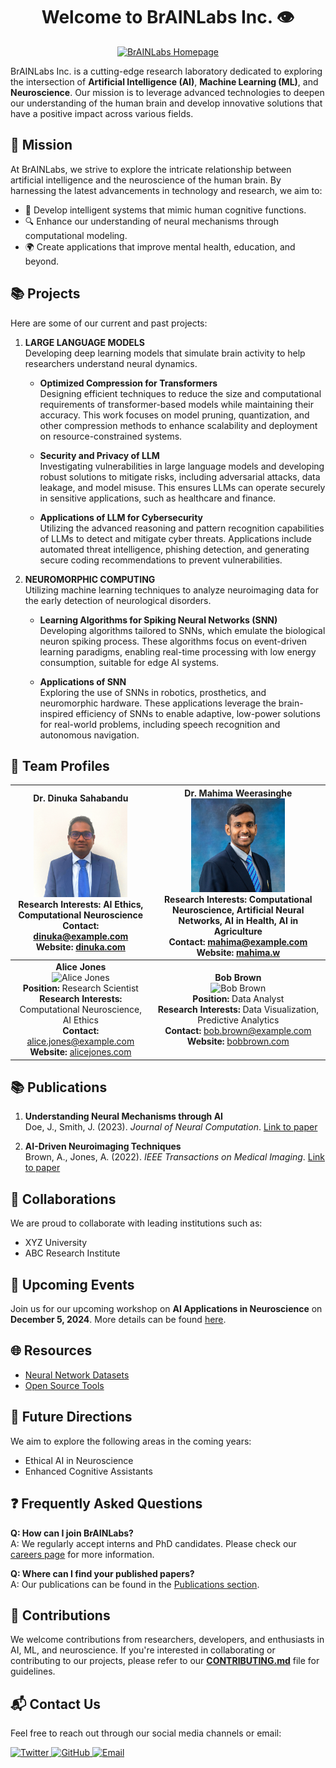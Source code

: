 <h1 align="center">Welcome to BrAINLabs Inc. 👁️</h1>

<div align="center">
<a href="https://ossinsight.io">
  <img src="/web/static/img/screenshots/homepage.gif" height=360 alt="BrAINLabs Homepage">
</a>
</div>

BrAINLabs Inc. is a cutting-edge research laboratory dedicated to exploring the intersection of **Artificial Intelligence (AI)**, **Machine Learning (ML)**, and **Neuroscience**. Our mission is to leverage advanced technologies to deepen our understanding of the human brain and develop innovative solutions that have a positive impact across various fields.

## 🚀 Mission

At BrAINLabs, we strive to explore the intricate relationship between artificial intelligence and the neuroscience of the human brain. By harnessing the latest advancements in technology and research, we aim to:

- 🧠 Develop intelligent systems that mimic human cognitive functions.
- 🔍 Enhance our understanding of neural mechanisms through computational modeling.
- 🌍 Create applications that improve mental health, education, and beyond.

## 📚 Projects

Here are some of our current and past projects:

1. **LARGE LANGUAGE MODELS**  
   Developing deep learning models that simulate brain activity to help researchers understand neural dynamics.

   - **Optimized Compression for Transformers**  
     Designing efficient techniques to reduce the size and computational requirements of transformer-based models while maintaining their accuracy. This work focuses on model pruning, quantization, and other compression methods to enhance scalability and deployment on resource-constrained systems.

   - **Security and Privacy of LLM**  
     Investigating vulnerabilities in large language models and developing robust solutions to mitigate risks, including adversarial attacks, data leakage, and model misuse. This ensures LLMs can operate securely in sensitive applications, such as healthcare and finance.

   - **Applications of LLM for Cybersecurity**  
     Utilizing the advanced reasoning and pattern recognition capabilities of LLMs to detect and mitigate cyber threats. Applications include automated threat intelligence, phishing detection, and generating secure coding recommendations to prevent vulnerabilities.

2. **NEUROMORPHIC COMPUTING**  
   Utilizing machine learning techniques to analyze neuroimaging data for the early detection of neurological disorders.

   - **Learning Algorithms for Spiking Neural Networks (SNN)**  
     Developing algorithms tailored to SNNs, which emulate the biological neuron spiking process. These algorithms focus on event-driven learning paradigms, enabling real-time processing with low energy consumption, suitable for edge AI systems.

   - **Applications of SNN**  
     Exploring the use of SNNs in robotics, prosthetics, and neuromorphic hardware. These applications leverage the brain-inspired efficiency of SNNs to enable adaptive, low-power solutions for real-world problems, including speech recognition and autonomous navigation.


## 👥 Team Profiles

| **Dr. Dinuka Sahabandu** <br> <img src="https://raw.githubusercontent.com/BrAINLabs-Inc/.github/cf6c3d088179dce80ae523a46a5983d263e900fc/profile/Dr.%20Dinuka.jpg" alt="Dr. Dinuka Sahabandu" width="150" height="150"> <br> **Research Interests:** AI Ethics, Computational Neuroscience <br> **Contact:** [dinuka@example.com](mailto:dinuka@example.com) <br> **Website:** [dinuka.com](http://dinuka.com) | **Dr. Mahima Weerasinghe** <br> <img src="https://raw.githubusercontent.com/BrAINLabs-Inc/.github/927493bf87813dd9bbaf3d01453bd9c2720395f3/profile/Dr.%20Mahima.JPG" alt="Dr. Mahima Weerasinghe" width="150" height="150"> <br> **Research Interests:** Computational Neuroscience, Artificial Neural Networks, AI in Health, AI in Agriculture <br> **Contact:** [mahima@example.com](mailto:mahima@example.com) <br> **Website:** [mahima.w](https://www.sliit.lk/faculty-of-computing/staff/mahima.w/) |
|:---:|:---:|
| **Alice Jones** <br> <img src="https://via.placeholder.com/150" alt="Alice Jones" width="150" height="150"> <br> **Position:** Research Scientist <br> **Research Interests:** Computational Neuroscience, AI Ethics <br> **Contact:** [alice.jones@example.com](mailto:alice.jones@example.com) <br> **Website:** [alicejones.com](http://alicejones.com) | **Bob Brown** <br> <img src="https://via.placeholder.com/150" alt="Bob Brown" width="150" height="150"> <br> **Position:** Data Analyst <br> **Research Interests:** Data Visualization, Predictive Analytics <br> **Contact:** [bob.brown@example.com](mailto:bob.brown@example.com) <br> **Website:** [bobbrown.com](http://bobbrown.com) |

## 📚 Publications

1. **Understanding Neural Mechanisms through AI**  
   Doe, J., Smith, J. (2023). *Journal of Neural Computation*. [Link to paper](#)

2. **AI-Driven Neuroimaging Techniques**  
   Brown, A., Jones, A. (2022). *IEEE Transactions on Medical Imaging*. [Link to paper](#)

## 🤝 Collaborations

We are proud to collaborate with leading institutions such as:
- XYZ University
- ABC Research Institute

## 📅 Upcoming Events

Join us for our upcoming workshop on **AI Applications in Neuroscience** on **December 5, 2024**. More details can be found [here](#).

## 🌐 Resources

- [Neural Network Datasets](#)
- [Open Source Tools](#)

## 🌟 Future Directions

We aim to explore the following areas in the coming years:
- Ethical AI in Neuroscience
- Enhanced Cognitive Assistants

## ❓ Frequently Asked Questions

**Q: How can I join BrAINLabs?**  
A: We regularly accept interns and PhD candidates. Please check our [careers page](#) for more information.

**Q: Where can I find your published papers?**  
A: Our publications can be found in the [Publications section](#).

## 🤝 Contributions

We welcome contributions from researchers, developers, and enthusiasts in AI, ML, and neuroscience. If you're interested in collaborating or contributing to our projects, please refer to our **[CONTRIBUTING.md](CONTRIBUTING.md)** file for guidelines.

## 📬 Contact Us

Feel free to reach out through our social media channels or email:

<a href="https://twitter.com/BrAINLabs" target="_blank">
  <img src="https://img.shields.io/badge/twitter-%2300acee.svg?color=1DA1F2&style=for-the-badge&logo=twitter&logoColor=white" alt="Twitter" style="margin-bottom: 5px;" />
</a>

<a href="https://github.com/BrAINLabs" target="_blank">
  <img src="https://img.shields.io/badge/github-%2300acee.svg?color=181717&style=for-the-badge&logo=github&logoColor=white" alt="GitHub" style="margin-bottom: 5px;" />
</a>

<a href="mailto:contact@brainlabs.com" target="_blank">
  <img src="https://img.shields.io/badge/gmail-%2300acee.svg?color=EA4335&style=for-the-badge&logo=gmail&logoColor=white" alt="Email" style="margin-bottom: 5px;" />
</a>
